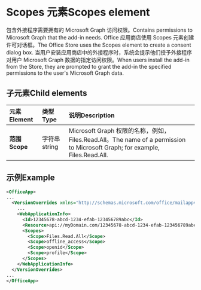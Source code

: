 # <a name="scopes-element"></a><span data-ttu-id="a8994-101">Scopes 元素</span><span class="sxs-lookup"><span data-stu-id="a8994-101">Scopes element</span></span>

<span data-ttu-id="a8994-102">包含外接程序需要拥有的 Microsoft Graph 访问权限。</span><span class="sxs-lookup"><span data-stu-id="a8994-102">Contains permissions to Microsoft Graph that the add-in needs.</span></span> <span data-ttu-id="a8994-103">Office 应用商店使用 Scopes 元素创建许可对话框。</span><span class="sxs-lookup"><span data-stu-id="a8994-103">The Office Store uses the Scopes element to create a consent dialog box.</span></span> <span data-ttu-id="a8994-104">当用户安装应用商店中的外接程序时，系统会提示他们授予外接程序对用户 Microsoft Graph 数据的指定访问权限。</span><span class="sxs-lookup"><span data-stu-id="a8994-104">When users install the add-in from the Store, they are prompted to grant the add-in the specified permissions to the user's Microsoft Graph data.</span></span>

## <a name="child-elements"></a><span data-ttu-id="a8994-105">子元素</span><span class="sxs-lookup"><span data-stu-id="a8994-105">Child elements</span></span>

|  <span data-ttu-id="a8994-106">元素</span><span class="sxs-lookup"><span data-stu-id="a8994-106">Element</span></span> |  <span data-ttu-id="a8994-107">类型</span><span class="sxs-lookup"><span data-stu-id="a8994-107">Type</span></span>  |  <span data-ttu-id="a8994-108">说明</span><span class="sxs-lookup"><span data-stu-id="a8994-108">Description</span></span>  |
|:-----|:-----|:-----|
|  <span data-ttu-id="a8994-109">**范围**</span><span class="sxs-lookup"><span data-stu-id="a8994-109">**Scope**</span></span>                |  <span data-ttu-id="a8994-110">字符串</span><span class="sxs-lookup"><span data-stu-id="a8994-110">string</span></span>     |   <span data-ttu-id="a8994-111">Microsoft Graph 权限的名称，例如，Files.Read.All。</span><span class="sxs-lookup"><span data-stu-id="a8994-111">The name of a permission to Microsoft Graph; for example, Files.Read.All.</span></span> |

## <a name="example"></a><span data-ttu-id="a8994-112">示例</span><span class="sxs-lookup"><span data-stu-id="a8994-112">Example</span></span>

```xml
<OfficeApp>
...
  <VersionOverrides xmlns="http://schemas.microsoft.com/office/mailappversionoverrides" xsi:type="VersionOverridesV1_0">
    ...
    <WebApplicationInfo>
      <Id>12345678-abcd-1234-efab-123456789abc</Id>
      <Resource>api://myDomain.com/12345678-abcd-1234-efab-123456789abc<Resource>
      <Scopes>
        <Scope>Files.Read.All</Scope>
        <Scope>offline_access</Scope>
        <Scope>openid</Scope>
        <Scope>profile</Scope>
      </Scopes>
    </WebApplicationInfo>
  </VersionOverrides>
...
</OfficeApp>
```
